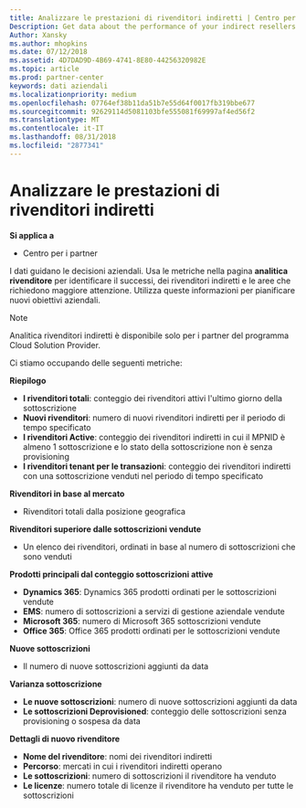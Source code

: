 ```yaml
---
title: Analizzare le prestazioni di rivenditori indiretti | Centro per i partner
Description: Get data about the performance of your indirect resellers.
Author: Xansky
ms.author: mhopkins
ms.date: 07/12/2018
ms.assetid: 4D7DAD9D-4B69-4741-8E80-44256320982E
ms.topic: article
ms.prod: partner-center
keywords: dati aziendali
ms.localizationpriority: medium
ms.openlocfilehash: 07764ef38b11da51b7e55d64f0017fb319bbe677
ms.sourcegitcommit: 92629114d5081103bfe555081f69997af4ed56f2
ms.translationtype: MT
ms.contentlocale: it-IT
ms.lasthandoff: 08/31/2018
ms.locfileid: "2877341"
---
```

# <a name="analyze-indirect-resellers-performance"></a>Analizzare le prestazioni di rivenditori indiretti 

**Si applica a**
- Centro per i partner

I dati guidano le decisioni aziendali. Usa le metriche nella pagina **analitica rivenditore** per identificare il successi, dei rivenditori indiretti e le aree che richiedono maggiore attenzione. Utilizza queste informazioni per pianificare nuovi obiettivi aziendali.

> [!NOTE]
> Analitica rivenditori indiretti è disponibile solo per i partner del programma Cloud Solution Provider.

Ci stiamo occupando delle seguenti metriche:

**Riepilogo**  
 - **I rivenditori totali**: conteggio dei rivenditori attivi l'ultimo giorno della sottoscrizione  
 - **Nuovi rivenditori**: numero di nuovi rivenditori indiretti per il periodo di tempo specificato  
 - **I rivenditori Active**: conteggio dei rivenditori indiretti in cui il MPNID è almeno 1 sottoscrizione e lo stato della sottoscrizione non è senza provisioning  
 - **I rivenditori tenant per le transazioni**: conteggio dei rivenditori indiretti con una sottoscrizione venduti nel periodo di tempo specificato  

**Rivenditori in base al mercato**  
 - Rivenditori totali dalla posizione geografica  

**Rivenditori superiore dalle sottoscrizioni vendute**
 - Un elenco dei rivenditori, ordinati in base al numero di sottoscrizioni che sono venduti  

**Prodotti principali dal conteggio sottoscrizioni attive**  
 - **Dynamics 365**: Dynamics 365 prodotti ordinati per le sottoscrizioni vendute  
 - **EMS**: numero di sottoscrizioni a servizi di gestione aziendale vendute  
 - **Microsoft 365**: numero di Microsoft 365 sottoscrizioni vendute  
 - **Office 365**: Office 365 prodotti ordinati per le sottoscrizioni vendute  

**Nuove sottoscrizioni**  
 - Il numero di nuove sottoscrizioni aggiunti da data  

**Varianza sottoscrizione**  
 - **Le nuove sottoscrizioni**: numero di nuove sottoscrizioni aggiunti da data  
 - **Le sottoscrizioni Deprovisioned**: conteggio delle sottoscrizioni senza provisioning o sospesa da data  

**Dettagli di nuovo rivenditore**  
 - **Nome del rivenditore**: nomi dei rivenditori indiretti  
 - **Percorso**: mercati in cui i rivenditori indiretti operano  
 - **Le sottoscrizioni**: numero di sottoscrizioni il rivenditore ha venduto  
 - **Le licenze**: numero totale di licenze il rivenditore ha venduto per tutte le sottoscrizioni  
  
  